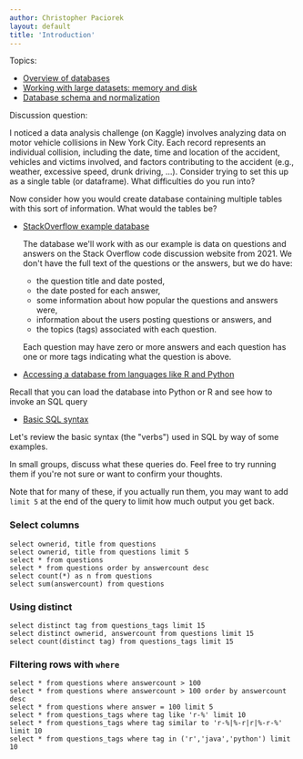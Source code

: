 ```yaml
---
author: Christopher Paciorek
layout: default
title: 'Introduction'
---
```


Topics:

- [Overview of databases](https://berkeley-scf.github.io/tutorial-databases/#3-database-systems-and-sql)
- [Working with large datasets: memory and disk](https://berkeley-scf.github.io/tutorial-databases/#2-background)
- [Database schema and normalization](https://berkeley-scf.github.io/tutorial-databases/#4-schema-and-normalization)

Discussion question:

I noticed a data analysis challenge (on Kaggle) involves analyzing data on motor vehicle collisions in New York City. Each record represents an individual collision, including the date, time and location of the accident, vehicles and victims involved, and factors contributing to the accident (e.g., weather, excessive speed, drunk driving, ...). Consider trying to set this up as a single table (or dataframe). What difficulties do you run into?

Now consider how you would create database containing multiple tables with this sort of information. What would the tables be? 

- [StackOverflow example database](https://berkeley-scf.github.io/tutorial-databases/#5-stack-overflow-example-database)

   The database we'll work with as our example is data on questions and answers on the Stack Overflow code discussion website from 2021. We don't have the full text of the questions or the answers, but we do have:
   
     - the question title and date posted,
     - the date posted for each answer,
     - some information about how popular the questions and answers were,
     - information about the users posting questions or answers, and
     - the topics (tags) associated with each question.

   Each question may have zero or more answers and each question has one or more tags indicating what the question is above.


- [Accessing a database from languages like R and Python](https://berkeley-scf.github.io/tutorial-databases/#6-accessing-a-database-and-using-sql-from-other-languages)

Recall that you can load the database into Python or R and see how to invoke an SQL query 

- [Basic SQL syntax](https://berkeley-scf.github.io/tutorial-databases/sql#1-introduction-to-sql)

Let's review the basic syntax (the "verbs") used in SQL by way of some examples.

In small groups, discuss what these queries do. Feel free to try running them if you're not sure or want to confirm your thoughts.

Note that for many of these, if you actually run them, you may want to add `limit 5` at the end of the query to limit how much output you get back.


### Select columns

```
select ownerid, title from questions
select ownerid, title from questions limit 5
select * from questions
select * from questions order by answercount desc
select count(*) as n from questions
select sum(answercount) from questions
```

### Using distinct

```
select distinct tag from questions_tags limit 15
select distinct ownerid, answercount from questions limit 15
select count(distinct tag) from questions_tags limit 15
```

### Filtering rows with `where`

```
select * from questions where answercount > 100
select * from questions where answercount > 100 order by answercount desc
select * from questions where answer = 100 limit 5
select * from questions_tags where tag like 'r-%' limit 10
select * from questions_tags where tag similar to 'r-%|%-r|r|%-r-%' limit 10
select * from questions_tags where tag in ('r','java','python') limit 10
```


